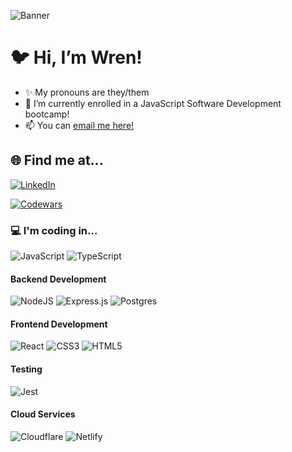 ![Banner](https://media.licdn.com/dms/image/v2/D4D16AQEoMZjlyS3EEQ/profile-displaybackgroundimage-shrink_350_1400/profile-displaybackgroundimage-shrink_350_1400/0/1732399781734?e=1737590400&v=beta&t=zzmaORq37eZL-KjD_xeVjW4eB9HawYvhKQdZytJi7q0)

# 🐦 Hi, I’m Wren!

- ✨ My pronouns are they/them
- 🌱 I’m currently enrolled in a JavaScript Software Development bootcamp!
- 📫 You can [email me here!](mailto:wren.hawthorne@outlook.com)

## 🌐 Find me at...
[![LinkedIn](https://img.shields.io/badge/LinkedIn-%230077B5.svg?style=for-the-badge&logo=linkedin&logoColor=white)](https://linkedin.com/in/wren-h) 

[![Codewars](https://www.codewars.com/users/smlbrd/badges/small)](https://www.codewars.com/users/smlbrd)

### 💻 I'm coding in...
![JavaScript](https://img.shields.io/badge/javascript-%23323330.svg?style=for-the-badge&logo=javascript&logoColor=%23F7DF1E)
![TypeScript](https://img.shields.io/badge/typescript-%23007ACC.svg?style=for-the-badge&logo=typescript&logoColor=white)
#### Backend Development
![NodeJS](https://img.shields.io/badge/node.js-6DA55F?style=for-the-badge&logo=node.js&logoColor=white)
![Express.js](https://img.shields.io/badge/express.js-%23404d59.svg?style=for-the-badge&logo=express&logoColor=%2361DAFB)
![Postgres](https://img.shields.io/badge/postgres-%23316192.svg?style=for-the-badge&logo=postgresql&logoColor=white)
#### Frontend Development
![React](https://img.shields.io/badge/react-%2320232a.svg?style=for-the-badge&logo=react&logoColor=%2361DAFB)
![CSS3](https://img.shields.io/badge/css3-%231572B6.svg?style=for-the-badge&logo=css3&logoColor=white)
![HTML5](https://img.shields.io/badge/html5-%23E34F26.svg?style=for-the-badge&logo=html5&logoColor=white)
#### Testing
![Jest](https://img.shields.io/badge/Jest-C21325?style=for-the-badge&logo=jest&logoColor=fff)
#### Cloud Services
![Cloudflare](https://img.shields.io/badge/Cloudflare-F38020?style=for-the-badge&logo=Cloudflare&logoColor=white)
![Netlify](https://img.shields.io/badge/Netlify-%23000000.svg?style=for-the-badge&logo=netlify&logoColor=#00C7B7)
